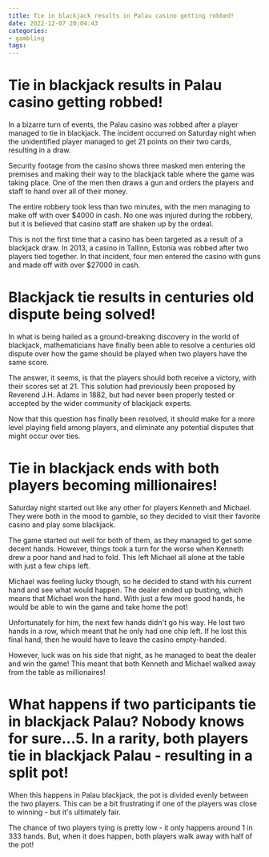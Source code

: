 ```yaml
---
title: Tie in blackjack results in Palau casino getting robbed!
date: 2022-12-07 20:04:43
categories:
- gambling
tags:
---
```



#  Tie in blackjack results in Palau casino getting robbed!

In a bizarre turn of events, the Palau casino was robbed after a player managed to tie in blackjack. The incident occurred on Saturday night when the unidentified player managed to get 21 points on their two cards, resulting in a draw.

Security footage from the casino shows three masked men entering the premises and making their way to the blackjack table where the game was taking place. One of the men then draws a gun and orders the players and staff to hand over all of their money.

The entire robbery took less than two minutes, with the men managing to make off with over $4000 in cash. No one was injured during the robbery, but it is believed that casino staff are shaken up by the ordeal.

This is not the first time that a casino has been targeted as a result of a blackjack draw. In 2013, a casino in Tallinn, Estonia was robbed after two players tied together. In that incident, four men entered the casino with guns and made off with over $27000 in cash.

#  Blackjack tie results in centuries old dispute being solved!

In what is being hailed as a ground-breaking discovery in the world of blackjack, mathematicians have finally been able to resolve a centuries old dispute over how the game should be played when two players have the same score.

The answer, it seems, is that the players should both receive a victory, with their scores set at 21. This solution had previously been proposed by Reverend J.H. Adams in 1882, but had never been properly tested or accepted by the wider community of blackjack experts.

Now that this question has finally been resolved, it should make for a more level playing field among players, and eliminate any potential disputes that might occur over ties.

#  Tie in blackjack ends with both players becoming millionaires!

Saturday night started out like any other for players Kenneth and Michael. They were both in the mood to gamble, so they decided to visit their favorite casino and play some blackjack.

The game started out well for both of them, as they managed to get some decent hands. However, things took a turn for the worse when Kenneth drew a poor hand and had to fold. This left Michael all alone at the table with just a few chips left.

Michael was feeling lucky though, so he decided to stand with his current hand and see what would happen. The dealer ended up busting, which means that Michael won the hand. With just a few more good hands, he would be able to win the game and take home the pot!

Unfortunately for him, the next few hands didn't go his way. He lost two hands in a row, which meant that he only had one chip left. If he lost this final hand, then he would have to leave the casino empty-handed.

However, luck was on his side that night, as he managed to beat the dealer and win the game! This meant that both Kenneth and Michael walked away from the table as millionaires!

#  What happens if two participants tie in blackjack Palau? Nobody knows for sure...5. In a rarity, both players tie in blackjack Palau - resulting in a split pot!

When this happens in Palau blackjack, the pot is divided evenly between the two players. This can be a bit frustrating if one of the players was close to winning - but it's ultimately fair.

The chance of two players tying is pretty low - it only happens around 1 in 333 hands. But, when it does happen, both players walk away with half of the pot!